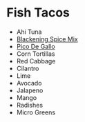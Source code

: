 # Fish Tacos

* Ahi Tuna
* [Blackening Spice Mix](./blackening-spice-mix)
* [Pico De Gallo](./pico-de-gallo)
* Corn Tortillas
* Red Cabbage
* Cilantro
* Lime
* Avocado
* Jalapeno
* Mango
* Radishes
* Micro Greens
